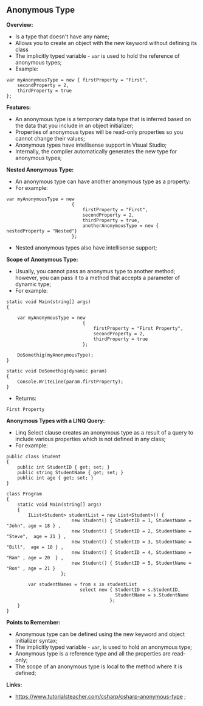 ## Anonymous Type

**Overview:**

- Is a type that doesn't have any name;
- Allows you to create an object with the new keyword without defining its class
- The implicitly typed variable - `var` is used to hold the reference of anonymous types;
- Example:
```
var myAnonymousType = new { firstProperty = "First", 
    secondProperty = 2, 
    thirdProperty = true 
};
```

**Features:**

- An anonymous type is a temporary data type that is inferred based on the data that you include in an object initializer;
- Properties of anonymous types will be read-only properties so you cannot change their values;
- Anonymous types have intellisense support in Visual Studio;
- Internally, the compiler automatically generates the new type for anonymous types;

**Nested Anonymous Type:**

- An anonymous type can have another anonymous type as a property:
- For example:
```
var myAnonymousType = new
                        {
                            firstProperty = "First",
                            secondProperty = 2,
                            thirdProperty = true,
                            anotherAnonymousType = new { nestedProperty = "Nested"}
                        };
```
- Nested anonymous types also have intellisense support;

**Scope of Anonymous Type:**

- Usually, you cannot pass an anonymus type to another method; however, you can pass it to a method that accepts a parameter of dynamic type;
- For example:
```
static void Main(string[] args)
{

    var myAnonymousType = new
                            {
                                firstProperty = "First Property",
                                secondProperty = 2,
                                thirdProperty = true               
                            };

    DoSomethig(myAnonymousType);
}

static void DoSomethig(dynamic param)
{
    Console.WriteLine(param.firstProperty);
}
```
- Returns:
```
First Property
```

**Anonymous Types with a LINQ Query:**

- Linq Select clause creates an anonymous type as a result of a query to include various properties which is not defined in any class;
- For example:
```
public class Student
{
    public int StudentID { get; set; }
    public string StudentName { get; set; }
    public int age { get; set; }
}

class Program
{
    static void Main(string[] args)
    {
        IList<Student> studentList = new List<Student>() { 
                        new Student() { StudentID = 1, StudentName = "John", age = 18 } ,
                        new Student() { StudentID = 2, StudentName = "Steve",  age = 21 } ,
                        new Student() { StudentID = 3, StudentName = "Bill",  age = 18 } ,
                        new Student() { StudentID = 4, StudentName = "Ram" , age = 20  } ,
                        new Student() { StudentID = 5, StudentName = "Ron" , age = 21 } 
                    };

        var studentNames = from s in studentList
                           select new { StudentID = s.StudentID, 
                                        StudentName = s.StudentName 
                                      };
    }
}
```

**Points to Remember:**

- Anonymous type can be defined using the new keyword and object initializer syntax;
- The implicitly typed variable - `var`, is used to hold an anonymous type;
- Anonymous type is a reference type and all the properties are read-only;
- The scope of an anonymous type is local to the method where it is defined;

**Links:**

- https://www.tutorialsteacher.com/csharp/csharp-anonymous-type ;